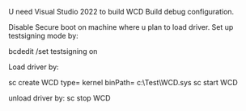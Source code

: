 U need Visual Studio 2022 to build WCD
Build debug configuration.

Disable Secure boot on machine where u plan to load driver.
Set up testsigning mode by:

bcdedit /set testsigning on

Load driver by:

sc create WCD type= kernel binPath= c:\Test\WCD.sys
sc start WCD

unload driver by:
sc stop WCD
